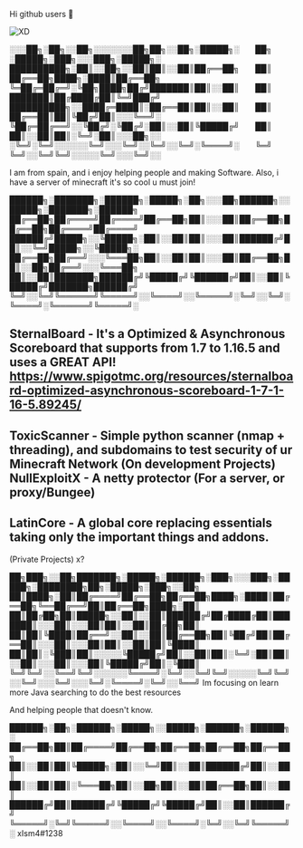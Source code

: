 Hi github users 👋

![XD](https://user-images.githubusercontent.com/76608233/111705165-9724fc00-8840-11eb-8d6e-c568082c31ad.PNG)


░░░██╗░██╗░░██╗░░░░░░░██╗██╗░░██╗░█████╗░  ██╗  ░█████╗░███╗░░░███╗░█████╗░  
██████████╗░██║░░██╗░░██║██║░░██║██╔══██╗  ██║  ██╔══██╗████╗░████║██╔══██╗  
╚═██╔═██╔═╝░╚██╗████╗██╔╝███████║██║░░██║  ██║  ███████║██╔████╔██║╚═╝███╔╝  
██████████╗░░████╔═████║░██╔══██║██║░░██║  ██║  ██╔══██║██║╚██╔╝██║░░░╚══╝░  
╚██╔═██╔══╝░░╚██╔╝░╚██╔╝░██║░░██║╚█████╔╝  ██║  ██║░░██║██║░╚═╝░██║░░░██╗░░  
░╚═╝░╚═╝░░░░░░╚═╝░░░╚═╝░░╚═╝░░╚═╝░╚════╝░  ╚═╝  ╚═╝░░╚═╝╚═╝░░░░░╚═╝░░░╚═╝░░  

I am from spain, and i enjoy helping people and making Software.
Also, i have a server of minecraft it's so cool u must join!


██████╗░███████╗░██████╗░█████╗░██╗░░░██╗██████╗░░█████╗░███████╗░██████╗
██╔══██╗██╔════╝██╔════╝██╔══██╗██║░░░██║██╔══██╗██╔══██╗██╔════╝██╔════╝
██████╔╝█████╗░░╚█████╗░██║░░██║██║░░░██║██████╔╝██║░░╚═╝█████╗░░╚█████╗░
██╔══██╗██╔══╝░░░╚═══██╗██║░░██║██║░░░██║██╔══██╗██║░░██╗██╔══╝░░░╚═══██╗
██║░░██║███████╗██████╔╝╚█████╔╝╚██████╔╝██║░░██║╚█████╔╝███████╗██████╔╝ 
╚═╝░░╚═╝╚══════╝╚═════╝░░╚════╝░░╚═════╝░╚═╝░░╚═╝░╚════╝░╚══════╝╚═════╝░

SternalBoard - It's a Optimized & Asynchronous Scoreboard that supports from 1.7 to 1.16.5 and uses a GREAT API!
https://www.spigotmc.org/resources/sternalboard-optimized-asynchronous-scoreboard-1-7-1-16-5.89245/
-
ToxicScanner - Simple python scanner (nmap + threading), and subdomains to test security of ur Minecraft Network
(On development Projects)
NullExploitX - A netty protector (For a server, or proxy/Bungee)
-
LatinCore - A global core replacing essentials taking only the important things and addons.
-
(Private Projects)
x?

██╗███╗░░██╗███████╗░█████╗░██████╗░███╗░░░███╗░█████╗░████████╗██╗░█████╗░███╗░░██╗
██║████╗░██║██╔════╝██╔══██╗██╔══██╗████╗░████║██╔══██╗╚══██╔══╝██║██╔══██╗████╗░██║
██║██╔██╗██║█████╗░░██║░░██║██████╔╝██╔████╔██║███████║░░░██║░░░██║██║░░██║██╔██╗██║
██║██║╚████║██╔══╝░░██║░░██║██╔══██╗██║╚██╔╝██║██╔══██║░░░██║░░░██║██║░░██║██║╚████║
██║██║░╚███║██║░░░░░╚█████╔╝██║░░██║██║░╚═╝░██║██║░░██║░░░██║░░░██║╚█████╔╝██║░╚███║
╚═╝╚═╝░░╚══╝╚═╝░░░░░░╚════╝░╚═╝░░╚═╝╚═╝░░░░░╚═╝╚═╝░░╚═╝░░░╚═╝░░░╚═╝░╚════╝░╚═╝░░╚══╝
Im focusing on learn more Java searching to do the best resources

And helping people that doesn't know.

██████╗░██╗░██████╗░█████╗░░█████╗░██████╗░██████╗░
██╔══██╗██║██╔════╝██╔══██╗██╔══██╗██╔══██╗██╔══██╗
██║░░██║██║╚█████╗░██║░░╚═╝██║░░██║██████╔╝██║░░██║
██║░░██║██║░╚═══██╗██║░░██╗██║░░██║██╔══██╗██║░░██║
██████╔╝██║██████╔╝╚█████╔╝╚█████╔╝██║░░██║██████╔╝
╚═════╝░╚═╝╚═════╝░░╚════╝░░╚════╝░╚═╝░░╚═╝╚═════╝░
xIsm4#1238
